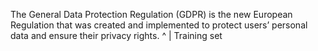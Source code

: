﻿The General Data Protection Regulation (GDPR) is the new European Regulation that was created and implemented to protect users’ personal data and ensure their privacy rights. 
      ^
      |
Training set

